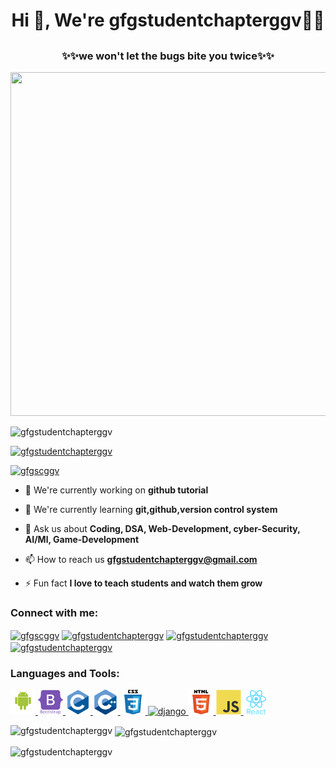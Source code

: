   <h1 align="center">Hi 👋, We're gfgstudentchapterggv🤗🤗</h1>

 
 ## <h3 align="center">✨✨we won't let the bugs bite you twice✨✨</h3>
 
 
   <img src="https://gfguecu.ml/project.png" height="550" width="750">




<p align="left"> <img src="https://komarev.com/ghpvc/?username=gfgstudentchapterggv&label=Profile%20views&color=0e75b6&style=flat" alt="gfgstudentchapterggv" /> </p>

<p align="left"> <a href="https://github.com/ryo-ma/github-profile-trophy"><img src="https://github-profile-trophy.vercel.app/?username=gfgstudentchapterggv" alt="gfgstudentchapterggv" /></a> </p>

<p align="left"> <a href="https://twitter.com/gfgscggv" target="blank"><img src="https://img.shields.io/twitter/follow/gfgscggv?logo=twitter&style=for-the-badge" alt="gfgscggv" /></a> </p>

- 🔭 We're currently working on **github tutorial**

- 🌱 We're currently learning **git,github,version control system**

- 💬 Ask us about **Coding, DSA, Web-Development, cyber-Security, AI/Ml, Game-Development**

- 📫 How to reach us **gfgstudentchapterggv@gmail.com**

- ⚡ Fun fact **I love to teach students and watch them grow**

<h3 align="left">Connect with me:</h3>
<p align="left">
<a href="https://twitter.com/gfgscggv" target="blank"><img align="center" src="https://raw.githubusercontent.com/rahuldkjain/github-profile-readme-generator/master/src/images/icons/Social/twitter.svg" alt="gfgscggv" height="30" width="40" /></a>
<a href="https://linkedin.com/in/gfgstudentchapterggv" target="blank"><img align="center" src="https://raw.githubusercontent.com/rahuldkjain/github-profile-readme-generator/master/src/images/icons/Social/linked-in-alt.svg" alt="gfgstudentchapterggv" height="30" width="40" /></a>
<a href="https://instagram.com/gfgstudentchapterggv" target="blank"><img align="center" src="https://raw.githubusercontent.com/rahuldkjain/github-profile-readme-generator/master/src/images/icons/Social/instagram.svg" alt="gfgstudentchapterggv" height="30" width="40" /></a>
<a href="https://www.youtube.com/c/gfgstudentchapterggv" target="blank"><img align="center" src="https://raw.githubusercontent.com/rahuldkjain/github-profile-readme-generator/master/src/images/icons/Social/youtube.svg" alt="gfgstudentchapterggv" height="30" width="40" /></a>
</p>

<h3 align="left">Languages and Tools:</h3>
<p align="left"> <a href="https://developer.android.com" target="_blank" rel="noreferrer"> <img src="https://raw.githubusercontent.com/devicons/devicon/master/icons/android/android-original-wordmark.svg" alt="android" width="40" height="40"/> </a> <a href="https://getbootstrap.com" target="_blank" rel="noreferrer"> <img src="https://raw.githubusercontent.com/devicons/devicon/master/icons/bootstrap/bootstrap-plain-wordmark.svg" alt="bootstrap" width="40" height="40"/> </a> <a href="https://www.cprogramming.com/" target="_blank" rel="noreferrer"> <img src="https://raw.githubusercontent.com/devicons/devicon/master/icons/c/c-original.svg" alt="c" width="40" height="40"/> </a> <a href="https://www.w3schools.com/cpp/" target="_blank" rel="noreferrer"> <img src="https://raw.githubusercontent.com/devicons/devicon/master/icons/cplusplus/cplusplus-original.svg" alt="cplusplus" width="40" height="40"/> </a> <a href="https://www.w3schools.com/css/" target="_blank" rel="noreferrer"> <img src="https://raw.githubusercontent.com/devicons/devicon/master/icons/css3/css3-original-wordmark.svg" alt="css3" width="40" height="40"/> </a> <a href="https://www.djangoproject.com/" target="_blank" rel="noreferrer"> <img src="https://cdn.worldvectorlogo.com/logos/django.svg" alt="django" width="40" height="40"/> </a> <a href="https://www.w3.org/html/" target="_blank" rel="noreferrer"> <img src="https://raw.githubusercontent.com/devicons/devicon/master/icons/html5/html5-original-wordmark.svg" alt="html5" width="40" height="40"/> </a> <a href="https://developer.mozilla.org/en-US/docs/Web/JavaScript" target="_blank" rel="noreferrer"> <img src="https://raw.githubusercontent.com/devicons/devicon/master/icons/javascript/javascript-original.svg" alt="javascript" width="40" height="40"/> </a> <a href="https://reactjs.org/" target="_blank" rel="noreferrer"> <img src="https://raw.githubusercontent.com/devicons/devicon/master/icons/react/react-original-wordmark.svg" alt="react" width="40" height="40"/> </a> </p>


<p><img align="left" src="https://github-readme-stats.vercel.app/api/top-langs?username=gfgstudentchapterggv&show_icons=true&locale=en&layout=compact" alt="gfgstudentchapterggv" /></p>

<p>&nbsp;<img align="center" src="https://github-readme-stats.vercel.app/api?username=gfgstudentchapterggv&show_icons=true&locale=en" alt="gfgstudentchapterggv" /></p>

<p><img align="center" src="https://github-readme-streak-stats.herokuapp.com/?user=gfgstudentchapterggv&" alt="gfgstudentchapterggv" /></p>

